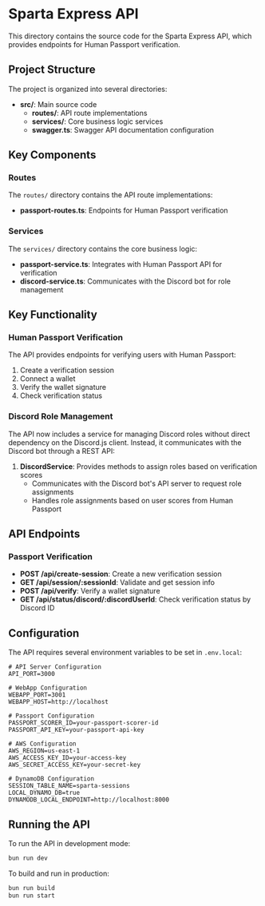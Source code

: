 # Sparta Express API

This directory contains the source code for the Sparta Express API, which provides endpoints for Human Passport verification.

## Project Structure

The project is organized into several directories:

- **src/**: Main source code
  - **routes/**: API route implementations
  - **services/**: Core business logic services
  - **swagger.ts**: Swagger API documentation configuration

## Key Components

### Routes

The `routes/` directory contains the API route implementations:

- **passport-routes.ts**: Endpoints for Human Passport verification

### Services

The `services/` directory contains the core business logic:

- **passport-service.ts**: Integrates with Human Passport API for verification
- **discord-service.ts**: Communicates with the Discord bot for role management

## Key Functionality

### Human Passport Verification

The API provides endpoints for verifying users with Human Passport:

1. Create a verification session
2. Connect a wallet
3. Verify the wallet signature
4. Check verification status

### Discord Role Management

The API now includes a service for managing Discord roles without direct dependency on the Discord.js client. Instead, it communicates with the Discord bot through a REST API:

1. **DiscordService**: Provides methods to assign roles based on verification scores
   - Communicates with the Discord bot's API server to request role assignments
   - Handles role assignments based on user scores from Human Passport

## API Endpoints

### Passport Verification

- **POST /api/create-session**: Create a new verification session
- **GET /api/session/:sessionId**: Validate and get session info
- **POST /api/verify**: Verify a wallet signature
- **GET /api/status/discord/:discordUserId**: Check verification status by Discord ID

## Configuration

The API requires several environment variables to be set in `.env.local`:

```
# API Server Configuration
API_PORT=3000

# WebApp Configuration
WEBAPP_PORT=3001
WEBAPP_HOST=http://localhost

# Passport Configuration
PASSPORT_SCORER_ID=your-passport-scorer-id
PASSPORT_API_KEY=your-passport-api-key

# AWS Configuration
AWS_REGION=us-east-1
AWS_ACCESS_KEY_ID=your-access-key
AWS_SECRET_ACCESS_KEY=your-secret-key

# DynamoDB Configuration
SESSION_TABLE_NAME=sparta-sessions
LOCAL_DYNAMO_DB=true
DYNAMODB_LOCAL_ENDPOINT=http://localhost:8000
```

## Running the API

To run the API in development mode:

```bash
bun run dev
```

To build and run in production:

```bash
bun run build
bun run start
```
